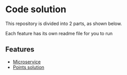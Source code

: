 
# Code solution

This repository is divided into 2 parts, as shown below.


Each feature has its own readme file for you to run
## Features

- [Microservice](https://github.com/acorrea-B/Code-solution/blob/cc2a363ae7f4d91210e95eabc0ed1603f4726f7e/microservice/README.md)
- [Points solution](https://github.com/acorrea-B/Code-solution/blob/afe7e83e7b78da12763ca985884a7bbd1923f75c/points_solution/README.md)

